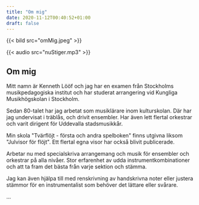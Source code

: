 ```yaml
---
title: "Om mig"
date: 2020-11-12T00:40:52+01:00
draft: false
---
```


{{< bild src="omMig.jpeg" >}}

{{< audio src="nuStiger.mp3" >}}



## Om mig

Mitt namn är Kenneth Lööf och jag har en examen från Stockholms musikpedagogiska institut och har studerat arrangering vid Kungliga Musikhögskolan i Stockholm.

Sedan 80-talet har jag arbetat som musiklärare inom kulturskolan. Där har jag undervisat i träblås, och drivit ensembler. Har även lett flertal orkestrar och varit dirigent för Uddevalla stadsmusikkår.

Min skola "Tvärflöjt - första och andra spelboken" finns utgivna liksom "Julvisor för flöjt". Ett flertal egna visor har också blivit publicerade.

Arbetar nu med specialskriva arrangemang och musik för ensembler och orkestrar på alla nivåer. Stor erfarenhet av udda instrumentkombinationer och att ta fram det bästa från varje sektion och stämma.

Jag kan även hjälpa till med renskrivning av handskrivna noter eller justera stämmor för en instrumentalist som behöver det lättare eller svårare.

...

